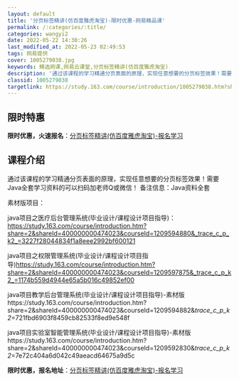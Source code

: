 ```yaml
---
layout: default
title: '分页标签精讲(仿百度雅虎淘宝)-限时优惠-网易精品课'
permalink: /:categories/:title/
categories: wangyi2
date: 2022-05-22 14:30:26
last_modified_at: 2022-05-23 02:49:53
tags: 网易提供
cover: 1005279038.jpg
keywords: 精选网课,网易云课堂,分页标签精讲(仿百度雅虎淘宝)
description: '通过该课程的学习精通分页表面的原理，实现任意想要的分页标签效果！需要Java全套学习资料的可以扫码加老师Q或微信！备注信'
classid: 1005279038
targetlink: https://study.163.com/course/introduction/1005279038.htm?share=1&shareId=1025206652&utm_campaign=share&utm_medium=iphoneShare&utm_source=&utm_u=1025206652
---
```


## 限时特惠

**限时优惠，火速报名**：[分页标签精讲(仿百度雅虎淘宝)-报名学习](https://study.163.com/course/introduction/1005279038.htm?share=1&shareId=1025206652&utm_campaign=share&utm_medium=iphoneShare&utm_source=&utm_u=1025206652)

## 课程介绍

通过该课程的学习精通分页表面的原理，实现任意想要的分页标签效果！需要Java全套学习资料的可以扫码加老师Q或微信！ 备注信息：Java资料全套



素材版项目：

java项目之医疗后台管理系统(毕业设计/课程设计项目指导)：https://study.163.com/course/introduction.htm?share=2&shareId=400000000474023&courseId=1209594880&_trace_c_p_k2_=3227f28044834f1a8eee2992bf600121

java项目之权限管理系统(毕业设计/课程设计项目指导)https://study.163.com/course/introduction.htm?share=2&shareId=400000000474023&courseId=1209597875&_trace_c_p_k2_=1174b559d4944e65a5b016c49852ef00

java项目教学后台管理系统(毕业设计/课程设计项目指导)-素材版https://study.163.com/course/introduction.htm?share=2&shareId=400000000474023&courseId=1209594882&_trace_c_p_k2_=721fbd6903f8459cb82533f8ed9e548f

java项目实验室智能管理系统(毕业设计/课程设计项目指导)-素材版https://study.163.com/course/introduction.htm?share=2&shareId=400000000474023&courseId=1209592830&_trace_c_p_k2_=7e72c404a6d042c49aeacd64675a9d5c

**限时优惠，报名地址**：[分页标签精讲(仿百度雅虎淘宝)-报名学习](https://study.163.com/course/introduction/1005279038.htm?share=1&shareId=1025206652&utm_campaign=share&utm_medium=iphoneShare&utm_source=&utm_u=1025206652)

